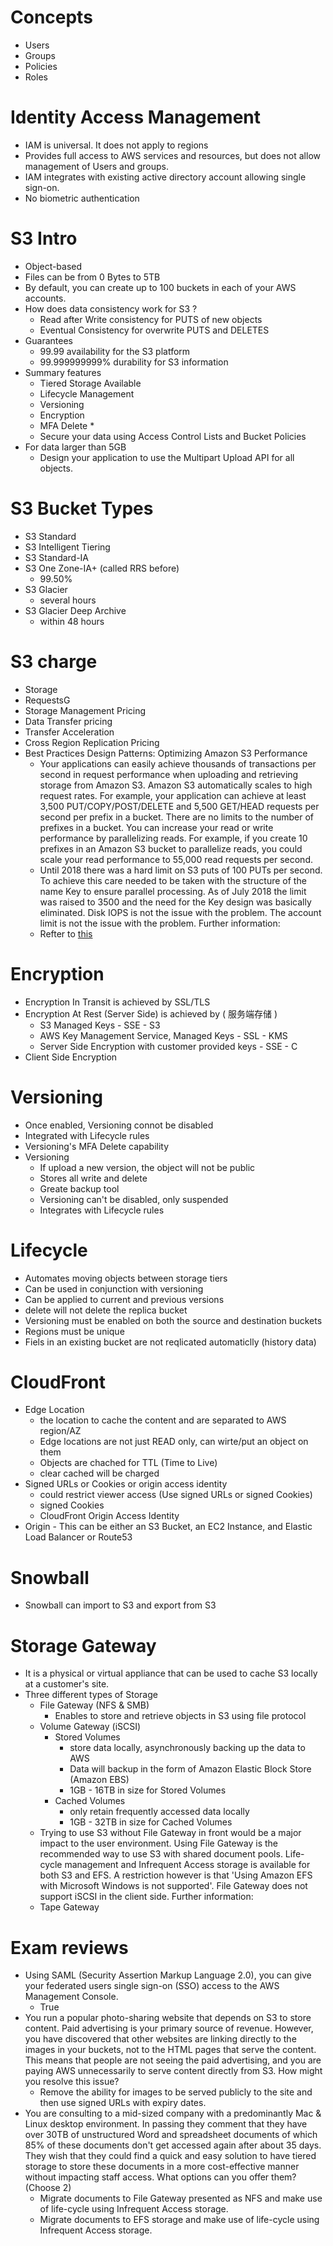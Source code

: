 # Concepts
- Users
- Groups
- Policies
- Roles

# Identity Access Management
- IAM is universal. It does not apply to regions
- Provides full access to AWS services and resources, but does not allow management of Users and groups.
- IAM integrates with existing active directory account allowing single sign-on.
- No biometric authentication

# S3 Intro
- Object-based
- Files can be from 0 Bytes to 5TB
- By default, you can create up to 100 buckets in each of your AWS accounts.
- How does data consistency work for S3 ?
  - Read after Write consistency for PUTS of new objects
  - Eventual Consistency for overwrite PUTS and DELETES
- Guarantees
  - 99.99 availability for the S3 platform
  - 99.999999999% durability for S3 information
- Summary features
  - Tiered Storage Available
  - Lifecycle Management
  - Versioning
  - Encryption
  - MFA Delete *
  - Secure your data using Access Control Lists and Bucket Policies
- For data larger than 5GB
  - Design your application to use the Multipart Upload API for all objects.

# S3 Bucket Types
- S3 Standard
- S3 Intelligent Tiering
- S3 Standard-IA
- S3 One Zone-IA+ (called RRS before)
  - 99.50%
- S3 Glacier
  - several hours
- S3 Glacier Deep Archive
  - within 48 hours

# S3 charge
- Storage
- RequestsG
- Storage Management Pricing
- Data Transfer pricing
- Transfer Acceleration
- Cross Region Replication Pricing
- Best Practices Design Patterns: Optimizing Amazon S3 Performance
  - Your applications can easily achieve thousands of transactions per second in request performance when uploading and retrieving storage from Amazon S3. Amazon S3 automatically scales to high request rates. For example, your application can achieve at least 3,500 PUT/COPY/POST/DELETE and 5,500 GET/HEAD requests per second per prefix in a bucket. There are no limits to the number of prefixes in a bucket. You can increase your read or write performance by parallelizing reads. For example, if you create 10 prefixes in an Amazon S3 bucket to parallelize reads, you could scale your read performance to 55,000 read requests per second.
  - Until 2018 there was a hard limit on S3 puts of 100 PUTs per second. To achieve this care needed to be taken with the structure of the name Key to ensure parallel processing. As of July 2018 the limit was raised to 3500 and the need for the Key design was basically eliminated. Disk IOPS is not the issue with the problem. The account limit is not the issue with the problem. Further information:
  - Refter to [this](https://docs.aws.amazon.com/AmazonS3/latest/dev/optimizing-performance.html)

# Encryption
- Encryption In Transit is achieved by SSL/TLS
- Encryption At Rest (Server Side) is achieved by ( 服务端存储 )
  - S3 Managed Keys - SSE - S3
  - AWS Key Management Service, Managed Keys - SSL - KMS
  - Server Side Encryption with customer provided keys - SSE - C
- Client Side Encryption

# Versioning
- Once enabled, Versioning connot be disabled
- Integrated with Lifecycle rules
- Versioning's MFA Delete capability
- Versioning
  - If upload a new version, the object will not be public
  - Stores all write and delete
  - Greate backup tool
  - Versioning can't be disabled, only suspended
  - Integrates with Lifecycle rules

# Lifecycle
- Automates moving objects between storage tiers
- Can be used in conjunction with versioning
- Can be applied to current and previous versions
- delete will not delete the replica bucket
- Versioning must be enabled on both the source and destination buckets
- Regions must be unique
- Fiels in an existing bucket are not reqlicated automaticlly (history data)

# CloudFront
- Edge Location
  - the location to cache the content and are separated to AWS region/AZ
  - Edge locations are not just READ only, can wirte/put an object on them
  - Objects are chached for TTL (Time to Live)
  - clear cached will be charged
- Signed URLs or Cookies or origin access identity
  - could restrict viewer access (Use signed URLs or signed Cookies)
  - signed Cookies
  - CloudFront Origin Access Identity
- Origin - This can be either an S3 Bucket, an EC2 Instance, and Elastic Load Balancer or Route53

# Snowball
- Snowball can import to S3 and export from S3

# Storage Gateway
- It is a physical or virtual appliance that can be used to cache S3 locally at a customer's site.
- Three different types of Storage
  - File Gateway (NFS & SMB)
    - Enables to store and retrieve objects in S3 using file protocol
  - Volume Gateway (iSCSI)
    - Stored Volumes
      - store data locally, asynchronously backing up the data to AWS
      - Data will backup in the form of Amazon Elastic Block Store (Amazon EBS)
      - 1GB - 16TB in size for Stored Volumes
    - Cached Volumes
      - only retain frequently accessed data locally
      - 1GB - 32TB in size for Cached Volumes
  - Trying to use S3 without File Gateway in front would be a major impact to the user environment. Using File Gateway is the recommended way to use S3 with shared document pools. Life-cycle management and Infrequent Access storage is available for both S3 and EFS. A restriction however is that 'Using Amazon EFS with Microsoft Windows is not supported'. File Gateway does not support iSCSI in the client side. Further information:
  - Tape Gateway

# Exam reviews
- Using SAML (Security Assertion Markup Language 2.0), you can give your federated users single sign-on (SSO) access to the AWS Management Console.
  - True
- You run a popular photo-sharing website that depends on S3 to store content. Paid advertising is your primary source of revenue. However, you have discovered that other websites are linking directly to the images in your buckets, not to the HTML pages that serve the content. This means that people are not seeing the paid advertising, and you are paying AWS unnecessarily to serve content directly from S3. How might you resolve this issue?
  - Remove the ability for images to be served publicly to the site and then use signed URLs with expiry dates.
- You are consulting to a mid-sized company with a predominantly Mac & Linux desktop environment. In passing they comment that they have over 30TB of unstructured Word and spreadsheet documents of which 85% of these documents don't get accessed again after about 35 days. They wish that they could find a quick and easy solution to have tiered storage to store these documents in a more cost-effective manner without impacting staff access. What options can you offer them? (Choose 2)
  - Migrate documents to File Gateway presented as NFS and make use of life-cycle using Infrequent Access storage.
  - Migrate documents to EFS storage and make use of life-cycle using Infrequent Access storage.
